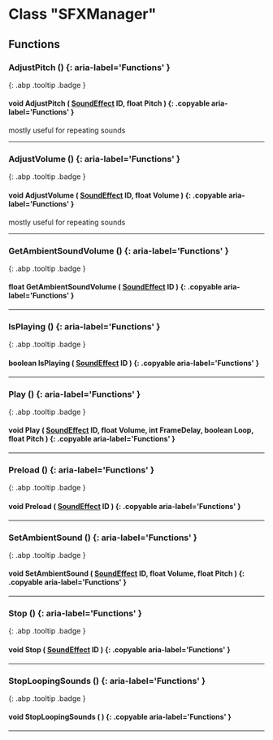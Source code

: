 # Class "SFXManager"
## Functions
### AdjustPitch () {: aria-label='Functions' }
[ ](#){: .abp .tooltip .badge }
#### void AdjustPitch ( [SoundEffect](../enums/SoundEffect) ID, float Pitch ) {: .copyable aria-label='Functions' }
mostly useful for repeating sounds 
___ 
### AdjustVolume () {: aria-label='Functions' }
[ ](#){: .abp .tooltip .badge }
#### void AdjustVolume ( [SoundEffect](../enums/SoundEffect) ID, float Volume ) {: .copyable aria-label='Functions' }
mostly useful for repeating sounds 
___ 
### GetAmbientSoundVolume () {: aria-label='Functions' }
[ ](#){: .abp .tooltip .badge }
#### float GetAmbientSoundVolume ( [SoundEffect](../enums/SoundEffect) ID ) {: .copyable aria-label='Functions' }

___ 
### IsPlaying () {: aria-label='Functions' }
[ ](#){: .abp .tooltip .badge }
#### boolean IsPlaying ( [SoundEffect](../enums/SoundEffect) ID ) {: .copyable aria-label='Functions' }

___ 
### Play () {: aria-label='Functions' }
[ ](#){: .abp .tooltip .badge }
#### void Play ( [SoundEffect](../enums/SoundEffect) ID, float Volume, int FrameDelay, boolean Loop, float Pitch ) {: .copyable aria-label='Functions' }

___ 
### Preload () {: aria-label='Functions' }
[ ](#){: .abp .tooltip .badge }
#### void Preload ( [SoundEffect](../enums/SoundEffect) ID ) {: .copyable aria-label='Functions' }

___ 
### SetAmbientSound () {: aria-label='Functions' }
[ ](#){: .abp .tooltip .badge }
#### void SetAmbientSound ( [SoundEffect](../enums/SoundEffect) ID, float Volume, float Pitch ) {: .copyable aria-label='Functions' }

___ 
### Stop () {: aria-label='Functions' }
[ ](#){: .abp .tooltip .badge }
#### void Stop ( [SoundEffect](../enums/SoundEffect) ID ) {: .copyable aria-label='Functions' }

___ 
### StopLoopingSounds () {: aria-label='Functions' }
[ ](#){: .abp .tooltip .badge }
#### void StopLoopingSounds ( ) {: .copyable aria-label='Functions' }

___ 
